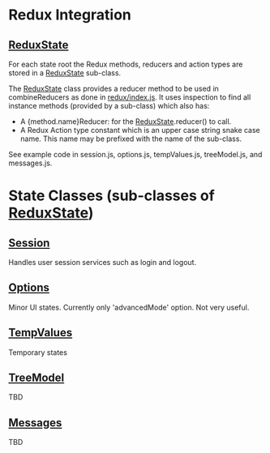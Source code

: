 # Redux Integration

## [ReduxState](./reduxState.js)

For each state root the Redux methods, reducers and action types are stored in a [ReduxState](./reduxState.js) sub-class.

The [ReduxState](./reduxState.js) class provides a reducer method to be used in combineReducers as done in
 [redux/index.js](./index.js). It uses inspection to find all instance methods (provided by a sub-class) which
 also has:
 
 * A {method.name}Reducer: for the [ReduxState](./reduxState.js).reducer() to call.
 * A Redux Action type constant which is an upper case string snake case name. This name may be prefixed with the
 name of the sub-class.
 
 See example code in session.js, options.js, tempValues.js, treeModel.js, and messages.js.



# State Classes (sub-classes of [ReduxState](./reduxState.js))

## [Session](./session.js)

Handles user session services such as login and logout.

## [Options](./options.js)

Minor UI states. Currently only 'advancedMode' option. Not very useful.

## [TempValues](./tempValues.js)

Temporary states

## [TreeModel](./treeModel.js)
TBD
## [Messages](./messages.js)
TBD
 
 
 
 
 
 



